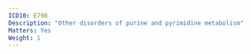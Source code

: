 ```yaml
---
ICD10: E798
Description: "Other disorders of purine and pyrimidine metabolism"
Matters: Yes
Weight: 1
---
```


